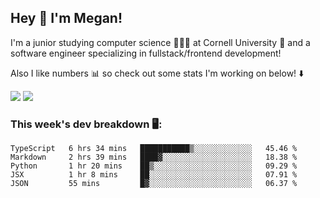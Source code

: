 ## Hey 👋 I'm Megan! 
I'm a junior studying computer science 👩🏻‍💻 at Cornell University 🐻 and a software engineer specializing in fullstack/frontend development!

Also I like numbers 📊 so check out some stats I'm working on below! ⬇️

<img src="https://github-readme-stats.vercel.app/api?username=meganyin13&show_icons=true&hide=stars&count_private=true" />

<img src="https://github-readme-stats.vercel.app/api/top-langs/?username=meganyin13&layout=compact&hide=Jupyter%20Notebook" />

### This week's dev breakdown 🖥:
<!--START_SECTION:waka-->
```text
TypeScript   6 hrs 34 mins   ███████████▒░░░░░░░░░░░░░   45.46 % 
Markdown     2 hrs 39 mins   ████▓░░░░░░░░░░░░░░░░░░░░   18.38 % 
Python       1 hr 20 mins    ██▒░░░░░░░░░░░░░░░░░░░░░░   09.29 % 
JSX          1 hr 8 mins     ██░░░░░░░░░░░░░░░░░░░░░░░   07.91 % 
JSON         55 mins         █▓░░░░░░░░░░░░░░░░░░░░░░░   06.37 % 
```
<!--END_SECTION:waka-->